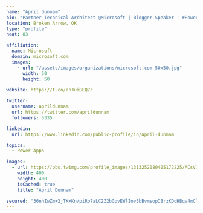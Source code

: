 ```yaml
---
name: "April Dunnam"
bio: "Partner Technical Architect @Microsoft | Blogger-Speaker | #PowerApps, #PowerAutomate, #Office365, #SharePoint | #WIT | #Karaoke Queen"
location: Broken Arrow, OK
type: "profile"
heat: 83

affiliation:
  name: Microsoft
  domain: microsoft.com
  images:
    - url: "/assets/images/organizations/microsoft.com-50x50.jpg"
      width: 50
      height: 50

website: https://t.co/enJuiGEQZc

twitter:
  username: aprildunnam
  url: https://twitter.com/aprildunnam
  followers: 5335

linkedin:
  url: https://www.linkedin.com/public-profile/in/april-dunnam

topics:
  - Power Apps

images:
  - url: https://pbs.twimg.com/profile_images/1313252080405172225/ACsVJFqU_400x400.jpg
    width: 400
    height: 400
    isCached: true
    title: "April Dunnam"

secured: "36nhIwZm+2jTK+Kn/piRo7aLC2Z2bGpvEWlIovSbBvmsopIBrzKDqHBqv4mCl3rrRctVhvI8mhoK+xCPmV7eXHd/jvy2KGFArvgPR12CKCPcp0yhrAbxysP0nRS8XwNfPNeuwPaTb9WwgCwP8xAGkkk2XUc3QK3a6KqxNQaGVvLvy4PG++1rNjbepcIxidXS4ZRGjusCkH6aT3Ihy0ttFZKk3/M0+NSSgOf7qga1/GtSC3r0KufP6vMHxCf3KOQyzbRUJ8wtC2TmKtKaNa5CFh+6R+ycxAcfrIG7qH/hxf8qAsrymDGppij4SLlTqGMMF5Q9sQv4vG/8ip6PKK83dtntUO3+IDuO6293t0Qhd0f7cgUb/RvteuvFzKWCnLp3OU3FiJqtTldH82JEz9CBumuKCW2JLOx1Lh5NHFgolKk=;T4lY6jQ31WnbaN9ZhijQdg=="
---
```


